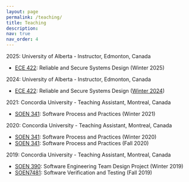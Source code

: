 ```yaml
---
layout: page
permalink: /teaching/
title: Teaching
description: 
nav: true
nav_order: 4
---
```


2025: University of Alberta - Instructor, Edmonton, Canada
- [ECE 422](https://apps.ualberta.ca/catalogue/course/ece/422): Reliable and Secure Systems Design (Winter 2025)

2024: University of Alberta - Instructor, Edmonton, Canada
- [ECE 422](https://apps.ualberta.ca/catalogue/course/ece/422): Reliable and Secure Systems Design ([Winter 2024](/ece422))

2021: Concordia University - Teaching Assistant, Montreal, Canada
- [SOEN 341](https://www.concordia.ca/academics/undergraduate/calendar/current/section-71-gina-cody-school-of-engineering-and-computer-science/section-71-70-department-of-computer-science-and-software-engineering/section-71-70-10-computer-science-and-software-engineering-courses.html#:~:text=SOEN%20341%20Software%20Process%20and%20Practices): Software Process and Practices (Winter 2021)

2020: Concordia University - Teaching Assistant, Montreal, Canada
- [SOEN 341](https://www.concordia.ca/academics/undergraduate/calendar/current/section-71-gina-cody-school-of-engineering-and-computer-science/section-71-70-department-of-computer-science-and-software-engineering/section-71-70-10-computer-science-and-software-engineering-courses.html#:~:text=SOEN%20341%20Software%20Process%20and%20Practices): Software Process and Practices (Winter 2020)
- [SOEN 341](https://www.concordia.ca/academics/undergraduate/calendar/current/section-71-gina-cody-school-of-engineering-and-computer-science/section-71-70-department-of-computer-science-and-software-engineering/section-71-70-10-computer-science-and-software-engineering-courses.html#:~:text=SOEN%20341%20Software%20Process%20and%20Practices): Software Process and Practices (Fall 2020)

2019: Concordia University - Teaching Assistant, Montreal, Canada
- [SOEN 390](https://www.concordia.ca/academics/undergraduate/calendar/current/section-71-gina-cody-school-of-engineering-and-computer-science/section-71-70-department-of-computer-science-and-software-engineering/section-71-70-10-computer-science-and-software-engineering-courses.html#3719): Software Engineering Team Design Project (Winter 2019)
- [SOEN7481](https://www.concordia.ca/academics/graduate/calendar/current/gina-cody-school-of-engineering-and-computer-science-courses/computer-science-and-software-engineering-master-s-and-phd-courses.html#:~:text=SOEN%207481%20Software%20Verification%20and%20Testing): Software Verification and Testing (Fall 2019)
